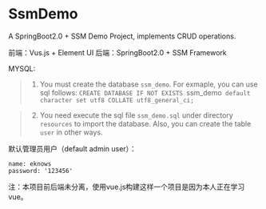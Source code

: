 # SsmDemo

A SpringBoot2.0 + SSM Demo Project, implements CRUD operations.

前端：Vus.js + Element UI
后端：SpringBoot2.0 + SSM Framework

MYSQL: 
> 1. You must create the database `ssm_demo`. For exmaple, you can use sql follows: `CREATE DATABASE IF NOT EXISTS `ssm_demo` default character set utf8 COLLATE utf8_general_ci;`

> 2. You need execute the sql file `ssm_demo.sql` under directory `resources` to import the database. 
Also, you can create the table `user` in other ways.

默认管理员用户（default admin user）：
```
name: eknows
password: '123456'
```

注：本项目前后端未分离，使用vue.js构建这样一个项目是因为本人正在学习vue。
